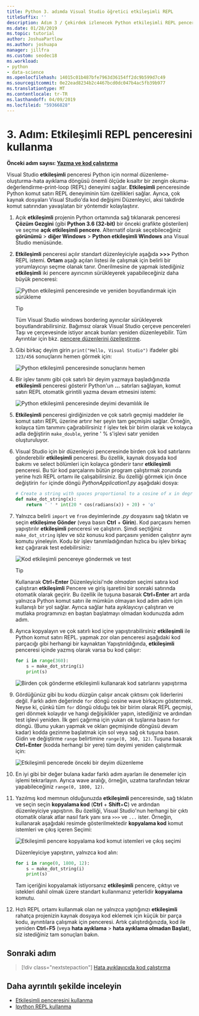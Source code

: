 ```yaml
---
title: Python 3. adımda Visual Studio öğretici etkileşimli REPL
titleSuffix: ''
description: Adım 3 / Çekirdek izlenecek Python etkileşimli REPL penceresini kapsayan Visual Studio'da Python özellikleri.
ms.date: 01/28/2019
ms.topic: tutorial
author: JoshuaPartlow
ms.author: joshuapa
manager: jillfra
ms.custom: seodec18
ms.workload:
- python
- data-science
ms.openlocfilehash: 14015c01b487bfe7963d36154ff2dc9b599d7c49
ms.sourcegitcommit: 0e22ead8234b2c4467bcd0dc047b4ac5fb39b977
ms.translationtype: MT
ms.contentlocale: tr-TR
ms.lasthandoff: 04/09/2019
ms.locfileid: "59366828"
---
```

# <a name="step-3-use-the-interactive-repl-window"></a>3. Adım: Etkileşimli REPL penceresini kullanma

**Önceki adım sayısı: [Yazma ve kod çalıştırma](tutorial-working-with-python-in-visual-studio-step-02-writing-code.md)**

Visual Studio **etkileşimli** penceresi Python için normal düzenleme-oluşturma-hata ayıklama döngüsü önemli ölçüde kısaltır bir zengin okuma-değerlendirme-print-loop (REPL) deneyimi sağlar. **Etkileşimli** penceresinde Python komut satırı REPL deneyiminin tüm özellikleri sağlar. Ayrıca, çok kaynak dosyaları Visual Studio'da kod değişimi Düzenleyici, aksi takdirde komut satırından yavaşlatan bir yöntemdir kolaylaştırır.

1. Açık **etkileşimli** projenin Python ortamında sağ tıklanarak penceresi **Çözüm Gezgini** (gibi **Python 3.6 (32-bit)** bir önceki grafikte gösterilen) ve seçme **açık etkileşimli pencere**. Alternatif olarak seçebileceğiniz **görünümü** > **diğer Windows** > **Python etkileşimli Windows** ana Visual Studio menüsünde.

1. **Etkileşimli** penceresi açılır standart düzenleyiciyle aşağıda **>>>** Python REPL istemi. **Ortam** aşağı açılan listesi ile çalışmak için belirli bir yorumlayıcıyı seçme olanak tanır. Önerilmesine de yapmak istediğiniz **etkileşimli** iki pencere ayırıcının sürükleyerek yapabileceğiniz daha büyük penceresi:

    ![Python etkileşimli penceresinde ve yeniden boyutlandırmak için sürükleme](media/vs-getting-started-python-11-interactive1b.png)

    > [!Tip]
    > Tüm Visual Studio windows bordering ayırıcılar sürükleyerek boyutlandırabilirsiniz. Bağımsız olarak Visual Studio çerçeve pencereleri Taşı ve çerçevesinde istiyor ancak bunları yeniden düzenleyebilir. Tüm Ayrıntılar için bkz. [pencere düzenlerini özelleştirme](../ide/customizing-window-layouts-in-visual-studio.md).

1. Gibi birkaç deyim girin `print("Hello, Visual Studio")` ifadeler gibi `123/456` sonuçlarını hemen görmek için:

    ![Python etkileşimli penceresinde sonuçlarını hemen](media/vs-getting-started-python-12-interactive2.png)

1. Bir işlev tanımı gibi çok satırlı bir deyim yazmaya başladığınızda **etkileşimli** penceresi gösterir Python'un **...**  satırları sağlayan, komut satırı REPL otomatik girintili yazma devam etmesini istemi:

    ![Python etkileşimli penceresinde deyimi devamlılık ile](media/vs-getting-started-python-13-interactive3.png)

1. **Etkileşimli** penceresi girdiğinizden ve çok satırlı geçmişi maddeler ile komut satırı REPL üzerine artırır her şeyin tam geçmişini sağlar. Örneğin, kolayca tüm tanımını çağırabilirsiniz `f` işlev tek bir birim olarak ve kolayca adla değiştirin `make_double`, yerine ' % s'işlevi satır yeniden oluşturuluyor.

1. Visual Studio için bir düzenleyici penceresinde birden çok kod satırlarını gönderebilir **etkileşimli** penceresi. Bu özellik, kaynak dosyada kod bakımı ve select bölümleri için kolayca gönderir tanır **etkileşimli** penceresi. Bu tür kod parçalarını bütün program çalıştırmak zorunda yerine hızlı REPL ortamı ile çalışabilirsiniz. Bu özelliği görmek için önce değiştirin `for` içinde döngü *PythonApplication1.py* aşağıdaki dosya:

    ```python
    # Create a string with spaces proportional to a cosine of x in degrees
    def make_dot_string(x):
        return ' ' * int(20 * cos(radians(x)) + 20) + 'o'
    ```

1. Yalnızca belirli `import` ve `from` deyimlerinde *.py* dosyasını sağ tıklatın ve seçin **etkileşime Gönder** (veya basın **Ctrl** + **Girin**). Kod parçasını hemen yapıştırılır **etkileşimli** penceresi ve çalıştırın. Şimdi seçtiğiniz `make_dot_string` işlev ve söz konusu kod parçasını yeniden çalıştırır aynı komutu yineleyin. Kodu bir işlev tanımladığından hızlıca bu işlev birkaç kez çağırarak test edebilirsiniz:

    ![Kod etkileşimli pencereye göndermek ve test](media/vs-getting-started-python-14-interactive4.png)

    > [!Tip]
    > Kullanarak **Ctrl**+**Enter** Düzenleyicisi'nde *olmadan* seçimi satıra kod çalıştıran **etkileşimli** Pencere ve giriş işaretini bir sonraki satırında otomatik olarak geçirir. Bu özellik ile tuşuna basarak **Ctrl**+**Enter** art arda yalnızca Python komut satırı ile mümkün olmayan kod adım adım için kullanışlı bir yol sağlar. Ayrıca sağlar hata ayıklayıcıyı çalıştıran ve mutlaka programınızı en baştan başlatmayı olmadan kodunuzda adım adım.

1. Ayrıca kopyalayın ve çok satırlı kod içine yapıştırabilirsiniz **etkileşimli** ile Python komut satırı REPL. yapmak zor olan penceresi aşağıdaki kod parçacığı gibi herhangi bir kaynaktan Yapıştırıldığında, **etkileşimli** penceresi içinde yazmış olarak varsa bu kod çalışır:

    ```python
    for i in range(360):
        s = make_dot_string(i)
        print(s)
    ```

    ![Birden çok gönderme etkileşimli kullanarak kod satırlarını yapıştırma](media/vs-getting-started-python-15-interactive5.png)

1. Gördüğünüz gibi bu kodu düzgün çalışır ancak çıktısını çok liderlerini değil. Farklı adım değerinde `for` döngü cosine wave birkaçını göstermek. Neyse ki, çünkü tüm `for` döngü olduğu tek bir birim olarak REPL geçmişi, geri dönmek kolaydır ve hangi değişiklikler yapın, istediğiniz ve ardından test işlevi yeniden. İlk geri çağırma için yukarı ok tuşlarına basın `for` döngü. (Bunu yukarı yapmak ve okları geçmişinde döngüsü devam kadar) kodda gezinme başlatmak için sol veya sağ ok tuşuna basın. Gidin ve değiştirme `range` belirtimine `range(0, 360, 12)`. Tuşuna basarak **Ctrl**+**Enter** (kodda herhangi bir yere) tüm deyimi yeniden çalıştırmak için:

    ![Etkileşimli pencerede önceki bir deyim düzenleme](media/vs-getting-started-python-16-interactive6.png)

1. En iyi gibi bir değer bulana kadar farklı adım ayarları ile denemeler için işlemi tekrarlayın. Ayrıca wave aralığı, örneğin, uzatma tarafından tekrar yapabileceğiniz `range(0, 1800, 12)`.

1. Yazılmış kod memnun olduğunuzda **etkileşimli** penceresinde, sağ tıklatın ve seçin seçin **kopyalama kod** (**Ctrl** + **Shift**+**C**) ve ardından düzenleyiciye yapıştırın. Bu özelliği, Visual Studio'nun herhangi bir çıktı otomatik olarak atlar nasıl fark yanı sıra `>>>` ve `...` ister. Örneğin, kullanarak aşağıdaki resimde gösterilmektedir **kopyalama kod** komut istemleri ve çıkış içeren Seçimi:

    ![Etkileşimli pencere kopyalama kod komut istemleri ve çıkış seçimi](media/vs-getting-started-python-17-interactive7.png)

    Düzenleyiciye yapıştırın, yalnızca kod alın:

    ```python
    for i in range(0, 1800, 12):
        s = make_dot_string(i)
        print(s)
    ```

    Tam içeriğini kopyalamak istiyorsanız **etkileşimli** pencere, çıktıyı ve istekleri dahil olmak üzere standart kullanmanız yeterlidir **kopyalama** komutu.

1. Hızlı REPL ortamı kullanmak olan ne yalnızca yaptığınızı **etkileşimli** rahatça projenizin kaynak dosyaya kod eklemek için küçük bir parça kodu, ayrıntılara çalışmak için penceresi. Artık çalıştırdığınızda, kod ile yeniden **Ctrl**+**F5** (veya **hata ayıklama** > **hata ayıklama olmadan Başlat**), siz istediğiniz tam sonuçları bakın.

## <a name="next-step"></a>Sonraki adım

> [!div class="nextstepaction"]
> [Hata ayıklayıcıda kod çalıştırma](tutorial-working-with-python-in-visual-studio-step-04-debugging.md)

## <a name="go-deeper"></a>Daha ayrıntılı şekilde inceleyin

- [Etkileşimli penceresini kullanma](python-interactive-repl-in-visual-studio.md)
- [Ipython REPL kullanma](interactive-repl-ipython.md)
